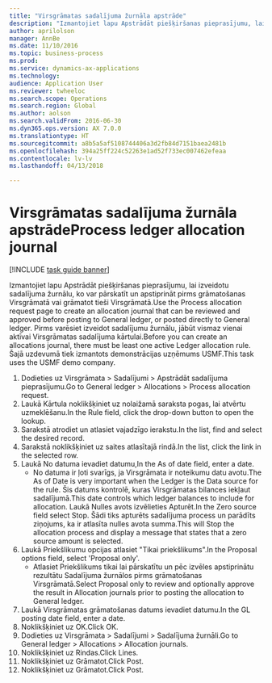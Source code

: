 ```yaml
--- 
title: "Virsgrāmatas sadalījuma žurnāla apstrāde"
description: "Izmantojiet lapu Apstrādāt piešķiršanas pieprasījumu, lai izveidotu sadalījuma žurnālu, ko var pārskatīt un apstiprināt pirms grāmatošanas Virsgrāmatā vai grāmatot tieši Virsgrāmatā."
author: aprilolson
manager: AnnBe
ms.date: 11/10/2016
ms.topic: business-process
ms.prod: 
ms.service: dynamics-ax-applications
ms.technology: 
audience: Application User
ms.reviewer: twheeloc
ms.search.scope: Operations
ms.search.region: Global
ms.author: aolson
ms.search.validFrom: 2016-06-30
ms.dyn365.ops.version: AX 7.0.0
ms.translationtype: HT
ms.sourcegitcommit: a8b5a5af5108744406a3d2fb84d7151baea2481b
ms.openlocfilehash: 394a25ff224c52263e1ad52f733ec007462efeaa
ms.contentlocale: lv-lv
ms.lasthandoff: 04/13/2018

---
```

# <a name="process-ledger-allocation-journal"></a><span data-ttu-id="3b5f5-103">Virsgrāmatas sadalījuma žurnāla apstrāde</span><span class="sxs-lookup"><span data-stu-id="3b5f5-103">Process ledger allocation journal</span></span>

[!INCLUDE [task guide banner](../../includes/task-guide-banner.md)]

<span data-ttu-id="3b5f5-104">Izmantojiet lapu Apstrādāt piešķiršanas pieprasījumu, lai izveidotu sadalījuma žurnālu, ko var pārskatīt un apstiprināt pirms grāmatošanas Virsgrāmatā vai grāmatot tieši Virsgrāmatā.</span><span class="sxs-lookup"><span data-stu-id="3b5f5-104">Use the Process allocation request page to create an allocation journal that can be reviewed and approved before posting to General ledger, or posted directly to General ledger.</span></span> <span data-ttu-id="3b5f5-105">Pirms varēsiet izveidot sadalījumu žurnālu, jābūt vismaz vienai aktīvai Virsgrāmatas sadalījuma kārtulai.</span><span class="sxs-lookup"><span data-stu-id="3b5f5-105">Before you can create an allocations journal, there must be least one active Ledger allocation rule.</span></span> <span data-ttu-id="3b5f5-106">Šajā uzdevumā tiek izmantots demonstrācijas uzņēmums USMF.</span><span class="sxs-lookup"><span data-stu-id="3b5f5-106">This task uses the USMF demo company.</span></span>

1. <span data-ttu-id="3b5f5-107">Dodieties uz Virsgrāmata > Sadalījumi > Apstrādāt sadalījuma pieprasījumu.</span><span class="sxs-lookup"><span data-stu-id="3b5f5-107">Go to General ledger > Allocations > Process allocation request.</span></span>
2. <span data-ttu-id="3b5f5-108">Laukā Kārtula noklikšķiniet uz nolaižamā saraksta pogas, lai atvērtu uzmeklēšanu.</span><span class="sxs-lookup"><span data-stu-id="3b5f5-108">In the Rule field, click the drop-down button to open the lookup.</span></span>
3. <span data-ttu-id="3b5f5-109">Sarakstā atrodiet un atlasiet vajadzīgo ierakstu.</span><span class="sxs-lookup"><span data-stu-id="3b5f5-109">In the list, find and select the desired record.</span></span>
4. <span data-ttu-id="3b5f5-110">Sarakstā noklikšķiniet uz saites atlasītajā rindā.</span><span class="sxs-lookup"><span data-stu-id="3b5f5-110">In the list, click the link in the selected row.</span></span>
5. <span data-ttu-id="3b5f5-111">Laukā No datuma ievadiet datumu,</span><span class="sxs-lookup"><span data-stu-id="3b5f5-111">In the As of date field, enter a date.</span></span>
    * <span data-ttu-id="3b5f5-112">No datuma ir ļoti svarīgs, ja Virsgrāmata ir noteikumu datu avotu.</span><span class="sxs-lookup"><span data-stu-id="3b5f5-112">The As of Date is very important when the Ledger is the Data source for the rule.</span></span> <span data-ttu-id="3b5f5-113">Šis datums kontrolē, kuras Virsgrāmatas bilances iekļaut sadalījumā.</span><span class="sxs-lookup"><span data-stu-id="3b5f5-113">This date controls which ledger balances to include for allocation.</span></span>     <span data-ttu-id="3b5f5-114">Laukā Nulles avots izvēlieties Apturēt.</span><span class="sxs-lookup"><span data-stu-id="3b5f5-114">In the Zero source field select Stop.</span></span> <span data-ttu-id="3b5f5-115">Šādi tiks apturēts sadalījuma process un parādīts ziņojums, ka ir atlasīta nulles avota summa.</span><span class="sxs-lookup"><span data-stu-id="3b5f5-115">This will  Stop the allocation process and display a message that states that a zero source amount is selected.</span></span>  
6. <span data-ttu-id="3b5f5-116">Laukā Priekšlikumu opcijas atlasiet "Tikai priekšlikums".</span><span class="sxs-lookup"><span data-stu-id="3b5f5-116">In the Proposal options field, select 'Proposal only'.</span></span>
    * <span data-ttu-id="3b5f5-117">Atlasiet Priekšlikums tikai lai pārskatītu un pēc izvēles apstiprinātu rezultātu Sadalījuma žurnālos pirms grāmatošanas Virsgrāmatā.</span><span class="sxs-lookup"><span data-stu-id="3b5f5-117">Select Proposal only to review and optionally approve the result in Allocation journals prior to posting the allocation to General ledger.</span></span>  
7. <span data-ttu-id="3b5f5-118">Laukā Virsgrāmatas grāmatošanas datums ievadiet datumu.</span><span class="sxs-lookup"><span data-stu-id="3b5f5-118">In the GL posting date field, enter a date.</span></span>
8. <span data-ttu-id="3b5f5-119">Noklikšķiniet uz OK.</span><span class="sxs-lookup"><span data-stu-id="3b5f5-119">Click OK.</span></span>
9. <span data-ttu-id="3b5f5-120">Dodieties uz Virsgrāmata > Sadalījumi > Sadalījuma žurnāli.</span><span class="sxs-lookup"><span data-stu-id="3b5f5-120">Go to General ledger > Allocations > Allocation journals.</span></span>
10. <span data-ttu-id="3b5f5-121">Noklikšķiniet uz Rindas.</span><span class="sxs-lookup"><span data-stu-id="3b5f5-121">Click Lines.</span></span>
11. <span data-ttu-id="3b5f5-122">Noklikšķiniet uz Grāmatot.</span><span class="sxs-lookup"><span data-stu-id="3b5f5-122">Click Post.</span></span>
12. <span data-ttu-id="3b5f5-123">Noklikšķiniet uz Grāmatot.</span><span class="sxs-lookup"><span data-stu-id="3b5f5-123">Click Post.</span></span>


